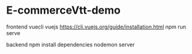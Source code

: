 # E-commerceVtt-demo

frontend
vuecli vuejs https://cli.vuejs.org/guide/installation.html
npm run serve

backend
npm install
dependencies
nodemon server
